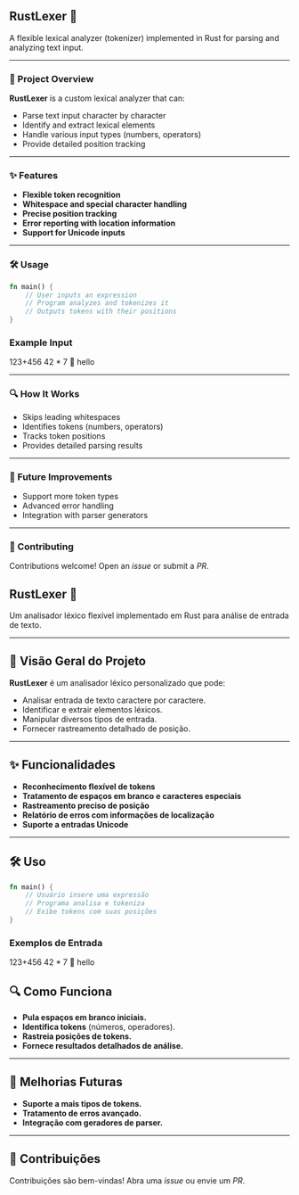## RustLexer 🦀
A flexible lexical analyzer (tokenizer) implemented in Rust for parsing and analyzing text input.

---

### 🚀 Project Overview
**RustLexer** is a custom lexical analyzer that can:
- Parse text input character by character
- Identify and extract lexical elements
- Handle various input types (numbers, operators)
- Provide detailed position tracking

---

### ✨ Features
- **Flexible token recognition**
- **Whitespace and special character handling**
- **Precise position tracking**
- **Error reporting with location information**
- **Support for Unicode inputs**

---

### 🛠 Usage
```rust
fn main() {
    // User inputs an expression
    // Program analyzes and tokenizes it
    // Outputs tokens with their positions
}
```
### Example Input
123+456
42 * 7
🐧 hello

---

### 🔍 How It Works
- Skips leading whitespaces
- Identifies tokens (numbers, operators)
- Tracks token positions
- Provides detailed parsing results

---

### 🚧 Future Improvements
- Support more token types
- Advanced error handling
- Integration with parser generators

---

### 🤝 Contributing
Contributions welcome! Open an *issue* or submit a *PR*.

## RustLexer 🦀

Um analisador léxico flexível implementado em Rust para análise de entrada de texto.

---

## 🚀 Visão Geral do Projeto

**RustLexer** é um analisador léxico personalizado que pode:
- Analisar entrada de texto caractere por caractere.
- Identificar e extrair elementos léxicos.
- Manipular diversos tipos de entrada.
- Fornecer rastreamento detalhado de posição.

---

## ✨ Funcionalidades

- **Reconhecimento flexível de tokens**
- **Tratamento de espaços em branco e caracteres especiais**
- **Rastreamento preciso de posição**
- **Relatório de erros com informações de localização**
- **Suporte a entradas Unicode**

---

## 🛠 Uso

```rust
fn main() {
    // Usuário insere uma expressão
    // Programa analisa e tokeniza
    // Exibe tokens com suas posições
}
```

### Exemplos de Entrada
123+456
42 * 7
🐧 hello

## 🔍 Como Funciona
- **Pula espaços em branco iniciais.**
- **Identifica tokens** (números, operadores).
- **Rastreia posições de tokens.**
- **Fornece resultados detalhados de análise.**

---

## 🚧 Melhorias Futuras
- **Suporte a mais tipos de tokens.**
- **Tratamento de erros avançado.**
- **Integração com geradores de parser.**

---

## 🤝 Contribuições
Contribuições são bem-vindas! Abra uma *issue* ou envie um *PR*.

